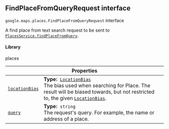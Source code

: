
<h2 id="FindPlaceFromQueryRequest">FindPlaceFromQueryRequest interface</h2>
<p>
<code><span itemprop="path">google.maps.places</span>.<span itemprop="name">FindPlaceFromQueryRequest</span></code>
interface
</p>
<p>A find place from text search request to be sent to <code><a href="https://developers.google.com/maps/documentation/javascript/reference/places-service#PlacesService.findPlaceFromQuery">PlacesService.findPlaceFromQuery</a></code>.</p>
<h4>Library</h4>
<p>places</p>
<div class="devsite-table-wrapper"><table class="properties responsive" summary="interface FindPlaceFromQueryRequest - Properties">
<thead>
<tr><th colspan="2">Properties</th>
</tr></thead>
<tbody>
<tr id="FindPlaceFromQueryRequest.locationBias">
<td itemprop="property"><code><a class="secret-link" href="#FindPlaceFromQueryRequest.locationBias"><span>locationBias</span></a></code></td>
<td><div><strong>Type:</strong>&nbsp; <code><a href="LocationBias.md">LocationBias</a></code></div>
<div class="desc">The bias used when searching for Place. The result will be biased towards, but not restricted to, the given <code><a href="LocationBias.md">LocationBias</a></code>.</div></td>
</tr>
<tr id="FindPlaceFromQueryRequest.query">
<td itemprop="property"><code><a class="secret-link" href="#FindPlaceFromQueryRequest.query"><span>query</span></a></code></td>
<td><div><strong>Type:</strong>&nbsp; <code>string</code></div>
<div class="desc">The request's query. For example, the name or address of a place.</div></td>
</tr>
</tbody>
</table></div>
